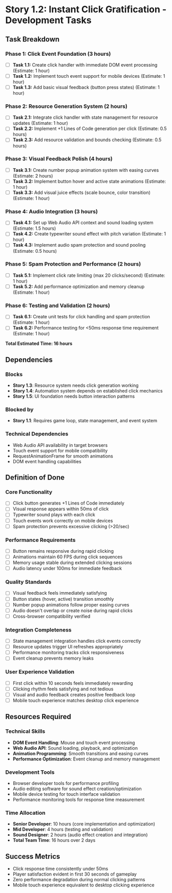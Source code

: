 # Story 1.2: Instant Click Gratification - Development Tasks

## Task Breakdown

### Phase 1: Click Event Foundation (3 hours)
- [ ] **Task 1.1:** Create click handler with immediate DOM event processing (Estimate: 1 hour)
- [ ] **Task 1.2:** Implement touch event support for mobile devices (Estimate: 1 hour)
- [ ] **Task 1.3:** Add basic visual feedback (button press states) (Estimate: 1 hour)

### Phase 2: Resource Generation System (2 hours)
- [ ] **Task 2.1:** Integrate click handler with state management for resource updates (Estimate: 1 hour)
- [ ] **Task 2.2:** Implement +1 Lines of Code generation per click (Estimate: 0.5 hours)
- [ ] **Task 2.3:** Add resource validation and bounds checking (Estimate: 0.5 hours)

### Phase 3: Visual Feedback Polish (4 hours)
- [ ] **Task 3.1:** Create number popup animation system with easing curves (Estimate: 2 hours)
- [ ] **Task 3.2:** Implement button hover and active state animations (Estimate: 1 hour)
- [ ] **Task 3.3:** Add visual juice effects (scale bounce, color transition) (Estimate: 1 hour)

### Phase 4: Audio Integration (3 hours)
- [ ] **Task 4.1:** Set up Web Audio API context and sound loading system (Estimate: 1.5 hours)
- [ ] **Task 4.2:** Create typewriter sound effect with pitch variation (Estimate: 1 hour)
- [ ] **Task 4.3:** Implement audio spam protection and sound pooling (Estimate: 0.5 hours)

### Phase 5: Spam Protection and Performance (2 hours)
- [ ] **Task 5.1:** Implement click rate limiting (max 20 clicks/second) (Estimate: 1 hour)
- [ ] **Task 5.2:** Add performance optimization and memory cleanup (Estimate: 1 hour)

### Phase 6: Testing and Validation (2 hours)
- [ ] **Task 6.1:** Create unit tests for click handling and spam protection (Estimate: 1 hour)
- [ ] **Task 6.2:** Performance testing for <50ms response time requirement (Estimate: 1 hour)

**Total Estimated Time: 16 hours**

## Dependencies

### Blocks
- **Story 1.3**: Resource system needs click generation working
- **Story 1.4**: Automation system depends on established click mechanics
- **Story 1.5**: UI foundation needs button interaction patterns

### Blocked by
- **Story 1.1**: Requires game loop, state management, and event system

### Technical Dependencies
- Web Audio API availability in target browsers
- Touch event support for mobile compatibility
- RequestAnimationFrame for smooth animations
- DOM event handling capabilities

## Definition of Done

### Core Functionality
- [ ] Click button generates +1 Lines of Code immediately
- [ ] Visual response appears within 50ms of click
- [ ] Typewriter sound plays with each click
- [ ] Touch events work correctly on mobile devices
- [ ] Spam protection prevents excessive clicking (>20/sec)

### Performance Requirements
- [ ] Button remains responsive during rapid clicking
- [ ] Animations maintain 60 FPS during click sequences
- [ ] Memory usage stable during extended clicking sessions
- [ ] Audio latency under 100ms for immediate feedback

### Quality Standards
- [ ] Visual feedback feels immediately satisfying
- [ ] Button states (hover, active) transition smoothly
- [ ] Number popup animations follow proper easing curves
- [ ] Audio doesn't overlap or create noise during rapid clicks
- [ ] Cross-browser compatibility verified

### Integration Completeness
- [ ] State management integration handles click events correctly
- [ ] Resource updates trigger UI refreshes appropriately
- [ ] Performance monitoring tracks click responsiveness
- [ ] Event cleanup prevents memory leaks

### User Experience Validation
- [ ] First click within 10 seconds feels immediately rewarding
- [ ] Clicking rhythm feels satisfying and not tedious
- [ ] Visual and audio feedback creates positive feedback loop
- [ ] Mobile touch experience matches desktop click experience

## Resources Required

### Technical Skills
- **DOM Event Handling**: Mouse and touch event processing
- **Web Audio API**: Sound loading, playback, and optimization
- **Animation Programming**: Smooth transitions and easing curves
- **Performance Optimization**: Event cleanup and memory management

### Development Tools
- Browser developer tools for performance profiling
- Audio editing software for sound effect creation/optimization
- Mobile device testing for touch interface validation
- Performance monitoring tools for response time measurement

### Time Allocation
- **Senior Developer**: 10 hours (core implementation and optimization)
- **Mid Developer**: 4 hours (testing and validation)
- **Sound Designer**: 2 hours (audio effect creation and integration)
- **Total Team Time**: 16 hours over 2 days

## Success Metrics
- Click response time consistently under 50ms
- Player satisfaction evident in first 30 seconds of gameplay
- Zero performance degradation during normal clicking patterns
- Mobile touch experience equivalent to desktop clicking experience
